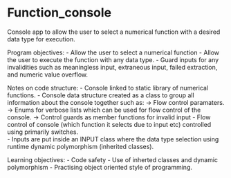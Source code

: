 # Function_console
Console app to allow the user to select a numerical function with a desired data type for execution.

Program objectives: 
          - Allow the user to select a numerical function
          - Allow the user to execute the function with any data type. 
          - Guard inputs for any invalidities such as meaningless input, extraneous input, failed extraction, and numeric value overflow. 
                    
Notes on code structure: 
          - Console linked to static library of numerical functions.
          - Console data structure created as a class to group all information about the console together such as:
              -> Flow control paramaters.
              -> Enums for verbose lists which can be used for flow control of the console. 
              -> Control guards as member functions for invalid input 
          - Flow control of console (which function it selects due to input etc) controlled using primarily switches.     
          - Inputs are put inside an INPUT class where the data type selection using runtime dynamic polymorphism (inherited classes).

          
Learning objectives:
          - Code safety 
          - Use of inherted classes and dynamic polymorphism 
          - Practising object oriented style of programming. 

